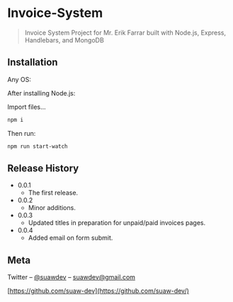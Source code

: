 # Invoice-System
> Invoice System Project for Mr. Erik Farrar built with Node.js, Express, Handlebars, and MongoDB

## Installation

Any OS:

After installing Node.js:

Import files...

```sh
npm i
```
Then run:

```sh
npm run start-watch
```

## Release History

* 0.0.1
    * The first release.
* 0.0.2
    * Minor additions.
* 0.0.3
   * Updated titles in preparation for unpaid/paid invoices pages.
* 0.0.4
   * Added email on form submit.
    
## Meta

Twitter – [@suawdev](https://twitter.com/suawdev) – suawdev@gmail.com

[https://github.com/suaw-dev](https://github.com/suaw-dev/)
